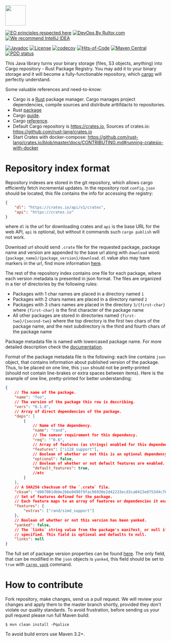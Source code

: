 <img src="https://www.artipie.com/logo.svg" width="64px" height="64px"/>

[![EO principles respected here](https://www.elegantobjects.org/badge.svg)](https://www.elegantobjects.org)
[![DevOps By Rultor.com](http://www.rultor.com/b/artipie/cargo-adapter)](http://www.rultor.com/p/artipie/cargo-adapter)
[![We recommend IntelliJ IDEA](https://www.elegantobjects.org/intellij-idea.svg)](https://www.jetbrains.com/idea/)

[![Javadoc](http://www.javadoc.io/badge/com.artipie/cargo-adapter.svg)](http://www.javadoc.io/doc/com.artipie/cargo-adapter)
[![License](https://img.shields.io/badge/license-MIT-green.svg)](https://github.com/com.artipie/cargo-adapter/blob/master/LICENSE.txt)
[![codecov](https://codecov.io/gh/artipie/cargo-adapter/branch/master/graph/badge.svg)](https://codecov.io/gh/artipie/cargo-adapter)
[![Hits-of-Code](https://hitsofcode.com/github/artipie/cargo-adapter)](https://hitsofcode.com/view/github/artipie/cargo-adapter)
[![Maven Central](https://img.shields.io/maven-central/v/com.artipie/cargo-adapter.svg)](https://maven-badges.herokuapp.com/maven-central/com.artipie/cargo-adapter)
[![PDD status](http://www.0pdd.com/svg?name=artipie/cargo-adapter)](http://www.0pdd.com/p?name=artipie/cargo-adapter)

This Java library turns your binary storage (files, S3 objects, anything) into Cargo repository - 
Rust Package Registry. You may add it to your binary storage and it will become a fully-functionable 
repository, which [cargo](https://doc.rust-lang.org/book/ch01-03-hello-cargo.html) will perfectly understand.

Some valuable references and need-to-know:
- Cargo is a [Rust](https://www.rust-lang.org/) package manager. Cargo manages project dependencies, 
compile sources and distribute arttifdacts to repositories. 
- Rust [package](https://doc.rust-lang.org/cargo/appendix/glossary.html#package)
- Cargo [guide](https://doc.rust-lang.org/cargo/guide/index.html).
- Cargo [reference](https://doc.rust-lang.org/cargo/reference/index.html).
- Default Cargo repository is https://crates.io, Sources of crates.io: https://github.com/rust-lang/crates.io
- Start Crates with docker-compose: https://github.com/rust-lang/crates.io/blob/master/docs/CONTRIBUTING.md#running-cratesio-with-docker

# Repository index format
Repository indexes are stored in the git repository, which allows cargo efficiently fetch incremental updates. 
In the repository root `config.json` should be located, this file contains the info for accessing the 
registry:
```json
{
    "dl": "https://crates.io/api/v1/crates",
    "api": "https://crates.io"
}
```
where `dl` is the url for downloading crates and `api` is the base URL for the web API, 
`api` is optional, but without it commands such `cargo publish` will not work.

Download url should send `.crate` file for the requested package, package name and version are appended 
to the base url along with `download` word: `{package_name}/{package_version}/download`. `dl` value
also may have markers in the url, find more information [here](https://doc.rust-lang.org/cargo/reference/registries.html#index-format).

The rest of the repository index contains one file for each package, where each version metadata is
presented in json format. The files are organized in a tier of directories by the following rules:
- Packages with 1 char names are placed in a directory named `1`
- Packages with 2 chars names are placed in a directory named `2`
- Packages with 3 chars names are placed in the directory `3/{first-char}` where `{first-char}` is 
the first character of the package name
- All other packages are stored in directories named `{first-two}/{second-two}` where the top directory 
is the first two chars of the package name, and the next subdirectory is the third and fourth chars of the package name

Package metadata file is named with lowercased package name. For more detailed description check the 
[documentation](https://doc.rust-lang.org/cargo/reference/registries.html#index-format).

Format of the package metadata file is the following: each line contains `json` object, that contains
information about published version of the package. Thus, to be placed on one line, this `json` should
not be pretty-printed (should not contain line-brakes or extra spaces between items). 
Here is the example of one line, pretty-printed for better understanding:
```json
{
    // The name of the package.
    "name": "foo",
    // The version of the package this row is describing.
    "vers": "0.1.0",
    // Array of direct dependencies of the package.
    "deps": [
        {
            // Name of the dependency.
            "name": "rand",
            // The semver requirement for this dependency.
            "req": "^0.6",
            // Array of features (as strings) enabled for this dependency.
            "features": ["i128_support"],
            // Boolean of whether or not this is an optional dependency.
            "optional": false,
            // Boolean of whether or not default features are enabled.
            "default_features": true,
            //etc
        }
    ],
    // A SHA256 checksum of the `.crate` file.
    "cksum": "d867001db0e2b6e0496f9fac96930e2d42233ecd3ca0413e0753d4c7695d289c",
    // Set of features defined for the package.
    // Each feature maps to an array of features or dependencies it enables.
    "features": {
        "extras": ["rand/simd_support"]
    },
    // Boolean of whether or not this version has been yanked.
    "yanked": false,
    // The `links` string value from the package's manifest, or null if not
    // specified. This field is optional and defaults to null.
    "links": null
}
```
The full set of package version properties can be found [here](https://doc.rust-lang.org/cargo/reference/manifest.html). 
The only field, that can be modified in the `json` objects is `yanked`, this field should be set 
to `true` with [`cargo yank`](https://doc.rust-lang.org/cargo/commands/cargo-yank.html) command.

# How to contribute
Fork repository, make changes, send us a pull request. We will review your changes and apply them 
to the master branch shortly, provided they don't violate our quality standards. To avoid frustration, 
before sending us your pull request please run full Maven build:

```
$ mvn clean install -Pqulice
```

To avoid build errors use Maven 3.2+.
